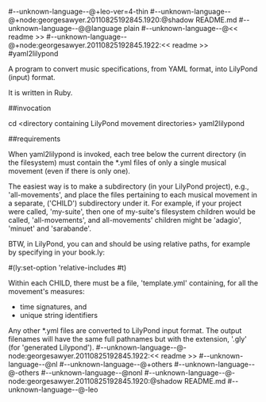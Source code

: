 #--unknown-language--@+leo-ver=4-thin
#--unknown-language--@+node:georgesawyer.20110825192845.1920:@shadow README.md
#--unknown-language--@@language plain
#--unknown-language--@<< readme >>
#--unknown-language--@+node:georgesawyer.20110825192845.1922:<< readme >>
#yaml2lilypond

A program to convert music specifications, from YAML format, into LilyPond (input) format.

It is written in Ruby.

##invocation

cd &lt;directory containing LilyPond movement directories&gt;
yaml2lilypond

##requirements

When yaml2lilypond is invoked, each tree below the current directory (in the filesystem) must contain the *.yml files of only a single musical movement (even if there is only one).

The easiest way is to make a subdirectory (in your LilyPond project), e.g., 'all-movements', and place the files pertaining to each musical movement in a separate, ('CHILD') subdirectory under it. For example, if your project were called, 'my-suite', then one of my-suite's filesystem children would be called, 'all-movements', and all-movements' children might be 'adagio', 'minuet' and 'sarabande'.

BTW, in LilyPond, you can and should be using relative paths, for example by specifying in your book.ly:

\#(ly:set-option 'relative-includes #t)

Within each CHILD, there must be a file, 'template.yml' containing, for all the movement's measures:

* time signatures, and
* unique string identifiers

Any other *.yml files are converted to LilyPond input format. The output filenames will have the same full pathnames but with the extension, '.gly' (for 'generated Lilypond').
#--unknown-language--@-node:georgesawyer.20110825192845.1922:<< readme >>
#--unknown-language--@nl
#--unknown-language--@+others
#--unknown-language--@-others
#--unknown-language--@nonl
#--unknown-language--@-node:georgesawyer.20110825192845.1920:@shadow README.md
#--unknown-language--@-leo

